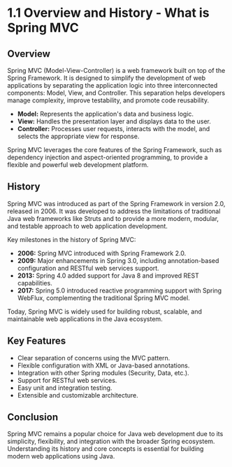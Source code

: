 # 1.1 Overview and History - What is Spring MVC

## Overview

Spring MVC (Model-View-Controller) is a web framework built on top of the Spring Framework. It is designed to simplify the development of web applications by separating the application logic into three interconnected components: Model, View, and Controller. This separation helps developers manage complexity, improve testability, and promote code reusability.

- **Model:** Represents the application's data and business logic.
- **View:** Handles the presentation layer and displays data to the user.
- **Controller:** Processes user requests, interacts with the model, and selects the appropriate view for response.

Spring MVC leverages the core features of the Spring Framework, such as dependency injection and aspect-oriented programming, to provide a flexible and powerful web development platform.

## History

Spring MVC was introduced as part of the Spring Framework in version 2.0, released in 2006. It was developed to address the limitations of traditional Java web frameworks like Struts and to provide a more modern, modular, and testable approach to web application development.

Key milestones in the history of Spring MVC:

- **2006:** Spring MVC introduced with Spring Framework 2.0.
- **2009:** Major enhancements in Spring 3.0, including annotation-based configuration and RESTful web services support.
- **2013:** Spring 4.0 added support for Java 8 and improved REST capabilities.
- **2017:** Spring 5.0 introduced reactive programming support with Spring WebFlux, complementing the traditional Spring MVC model.

Today, Spring MVC is widely used for building robust, scalable, and maintainable web applications in the Java ecosystem.

## Key Features

- Clear separation of concerns using the MVC pattern.
- Flexible configuration with XML or Java-based annotations.
- Integration with other Spring modules (Security, Data, etc.).
- Support for RESTful web services.
- Easy unit and integration testing.
- Extensible and customizable architecture.

## Conclusion

Spring MVC remains a popular choice for Java web development due to its simplicity, flexibility, and integration with the broader Spring ecosystem. Understanding its history and core concepts is essential for building modern web applications using Java.
